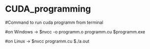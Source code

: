 # CUDA_programming

#Command to run cuda programm from terminal

#on Windows ->
$nvcc -o programm.o programm.cu
$programm.exe

#on Linux ->
$nvcc programm.cu
$./a.out

